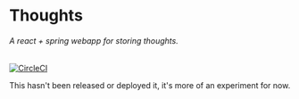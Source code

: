 # Thoughts
###### A react + spring webapp for storing thoughts.
[![CircleCI](https://circleci.com/gh/wlindner/thoughts.svg?style=shield)](https://circleci.com/gh/wlindner/thoughts)

This hasn't been released or deployed it, it's more of an experiment for now.